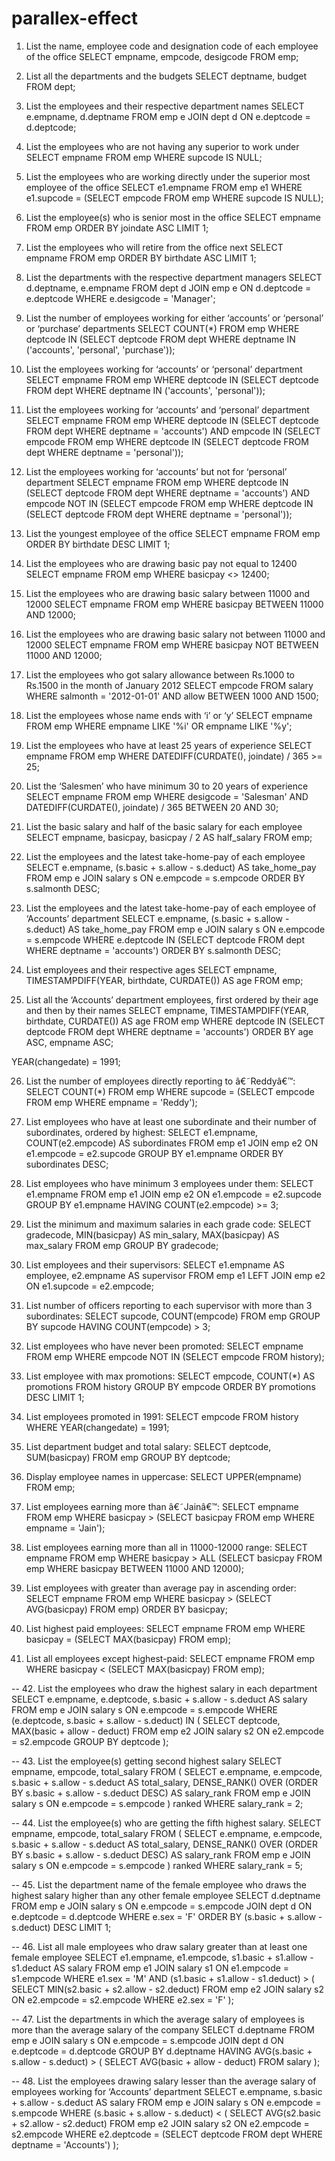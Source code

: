 # parallex-effect

1. List the name, employee code and designation code of each employee of the office
SELECT empname, empcode, desigcode FROM emp;

2. List all the departments and the budgets
SELECT deptname, budget FROM dept;

3. List the employees and their respective department names
SELECT e.empname, d.deptname FROM emp e JOIN dept d ON e.deptcode = d.deptcode;

4. List the employees who are not having any superior to work under
SELECT empname FROM emp WHERE supcode IS NULL;

5. List the employees who are working directly under the superior most employee of the office
SELECT e1.empname FROM emp e1 WHERE e1.supcode = (SELECT empcode FROM emp WHERE supcode IS NULL);

6. List the employee(s) who is senior most in the office
SELECT empname FROM emp ORDER BY joindate ASC LIMIT 1;

7. List the employees who will retire from the office next
SELECT empname FROM emp ORDER BY birthdate ASC LIMIT 1;

8. List the departments with the respective department managers
SELECT d.deptname, e.empname FROM dept d JOIN emp e ON d.deptcode = e.deptcode WHERE e.desigcode = 'Manager';

9. List the number of employees working for either ‘accounts’ or ‘personal’ or ‘purchase’ departments
SELECT COUNT(*) FROM emp WHERE deptcode IN (SELECT deptcode FROM dept WHERE deptname IN ('accounts', 'personal', 'purchase'));

10. List the employees working for ‘accounts’ or ‘personal’ department
SELECT empname FROM emp WHERE deptcode IN (SELECT deptcode FROM dept WHERE deptname IN ('accounts', 'personal'));

11. List the employees working for ‘accounts’ and ‘personal’ department
SELECT empname FROM emp WHERE deptcode IN (SELECT deptcode FROM dept WHERE deptname = 'accounts') AND empcode IN (SELECT empcode FROM emp WHERE deptcode IN (SELECT deptcode FROM dept WHERE deptname = 'personal'));

12. List the employees working for ‘accounts’ but not for ‘personal’ department
SELECT empname FROM emp WHERE deptcode IN (SELECT deptcode FROM dept WHERE deptname = 'accounts') AND empcode NOT IN (SELECT empcode FROM emp WHERE deptcode IN (SELECT deptcode FROM dept WHERE deptname = 'personal'));

13. List the youngest employee of the office
SELECT empname FROM emp ORDER BY birthdate DESC LIMIT 1;

14. List the employees who are drawing basic pay not equal to 12400
SELECT empname FROM emp WHERE basicpay <> 12400;

15. List the employees who are drawing basic salary between 11000 and 12000
SELECT empname FROM emp WHERE basicpay BETWEEN 11000 AND 12000;

16. List the employees who are drawing basic salary not between 11000 and 12000
SELECT empname FROM emp WHERE basicpay NOT BETWEEN 11000 AND 12000;

17. List the employees who got salary allowance between Rs.1000 to Rs.1500 in the month of January 2012
SELECT empcode FROM salary WHERE salmonth = '2012-01-01' AND allow BETWEEN 1000 AND 1500;

18. List the employees whose name ends with ‘i’ or ‘y’
SELECT empname FROM emp WHERE empname LIKE '%i' OR empname LIKE '%y';

19. List the employees who have at least 25 years of experience
SELECT empname FROM emp WHERE DATEDIFF(CURDATE(), joindate) / 365 >= 25;

20. List the ‘Salesmen’ who have minimum 30 to 20 years of experience
SELECT empname FROM emp WHERE desigcode = 'Salesman' AND DATEDIFF(CURDATE(), joindate) / 365 BETWEEN 20 AND 30;

21. List the basic salary and half of the basic salary for each employee
SELECT empname, basicpay, basicpay / 2 AS half_salary FROM emp;

22. List the employees and the latest take-home-pay of each employee
SELECT e.empname, (s.basic + s.allow - s.deduct) AS take_home_pay FROM emp e JOIN salary s ON e.empcode = s.empcode ORDER BY s.salmonth DESC;

23. List the employees and the latest take-home-pay of each employee of ‘Accounts’ department
SELECT e.empname, (s.basic + s.allow - s.deduct) AS take_home_pay FROM emp e JOIN salary s ON e.empcode = s.empcode WHERE e.deptcode IN (SELECT deptcode FROM dept WHERE deptname = 'accounts') ORDER BY s.salmonth DESC;

24. List employees and their respective ages
SELECT empname, TIMESTAMPDIFF(YEAR, birthdate, CURDATE()) AS age FROM emp;

25. List all the ‘Accounts’ department employees, first ordered by their age and then by their names
SELECT empname, TIMESTAMPDIFF(YEAR, birthdate, CURDATE()) AS age FROM emp WHERE deptcode IN (SELECT deptcode FROM dept WHERE deptname = 'accounts') ORDER BY age ASC, empname ASC;

YEAR(changedate) = 1991;


26. List the number of employees directly reporting to â€˜Reddyâ€™:
SELECT COUNT(*) FROM emp WHERE supcode = (SELECT empcode FROM emp WHERE empname = 'Reddy');


27. List employees who have at least one subordinate and their number of subordinates, ordered by highest:
SELECT e1.empname, COUNT(e2.empcode) AS subordinates FROM emp e1 JOIN emp e2 ON e1.empcode = e2.supcode GROUP BY e1.empname ORDER BY subordinates DESC;


28. List employees who have minimum 3 employees under them:
SELECT e1.empname FROM emp e1 JOIN emp e2 ON e1.empcode = e2.supcode GROUP BY e1.empname HAVING COUNT(e2.empcode) >= 3;


29. List the minimum and maximum salaries in each grade code:
SELECT gradecode, MIN(basicpay) AS min_salary, MAX(basicpay) AS max_salary FROM emp GROUP BY gradecode;


30. List employees and their supervisors:
SELECT e1.empname AS employee, e2.empname AS supervisor FROM emp e1 LEFT JOIN emp e2 ON e1.supcode = e2.empcode;


31. List number of officers reporting to each supervisor with more than 3 subordinates:
SELECT supcode, COUNT(empcode) FROM emp GROUP BY supcode HAVING COUNT(empcode) > 3;


32. List employees who have never been promoted:
SELECT empname FROM emp WHERE empcode NOT IN (SELECT empcode FROM history);


33. List employee with max promotions:
SELECT empcode, COUNT(*) AS promotions FROM history GROUP BY empcode ORDER BY promotions DESC LIMIT 1;


34. List employees promoted in 1991:
SELECT empcode FROM history WHERE YEAR(changedate) = 1991;
35. List department budget and total salary:
SELECT deptcode, SUM(basicpay) FROM emp GROUP BY deptcode;


36. Display employee names in uppercase:
SELECT UPPER(empname) FROM emp;


37. List employees earning more than â€˜Jainâ€™:
SELECT empname FROM emp WHERE basicpay > (SELECT basicpay FROM emp WHERE empname = 'Jain');


38. List employees earning more than all in 11000-12000 range:
SELECT empname FROM emp WHERE basicpay > ALL (SELECT basicpay FROM emp WHERE basicpay BETWEEN 11000 AND 12000);


39. List employees with greater than average pay in ascending order:
SELECT empname FROM emp WHERE basicpay > (SELECT AVG(basicpay) FROM emp) ORDER BY basicpay;


40. List highest paid employees:
SELECT empname FROM emp WHERE basicpay = (SELECT MAX(basicpay) FROM emp);


41. List all employees except highest-paid:
SELECT empname FROM emp WHERE basicpay < (SELECT MAX(basicpay) FROM emp);

-- 42. List the employees who draw the highest salary in each department
SELECT e.empname, e.deptcode, s.basic + s.allow - s.deduct AS salary
FROM emp e
JOIN salary s ON e.empcode = s.empcode
WHERE (e.deptcode, s.basic + s.allow - s.deduct) IN (
    SELECT deptcode, MAX(basic + allow - deduct)
    FROM emp e2
    JOIN salary s2 ON e2.empcode = s2.empcode
    GROUP BY deptcode
);

-- 43. List the employee(s) getting second highest salary
SELECT empname, empcode, total_salary
FROM (
    SELECT e.empname, e.empcode, s.basic + s.allow - s.deduct AS total_salary,
           DENSE_RANK() OVER (ORDER BY s.basic + s.allow - s.deduct DESC) AS salary_rank
    FROM emp e
    JOIN salary s ON e.empcode = s.empcode
) ranked
WHERE salary_rank = 2;

-- 44. List the employee(s) who are getting the fifth highest salary.
SELECT empname, empcode, total_salary
FROM (
    SELECT e.empname, e.empcode, s.basic + s.allow - s.deduct AS total_salary,
           DENSE_RANK() OVER (ORDER BY s.basic + s.allow - s.deduct DESC) AS salary_rank
    FROM emp e
    JOIN salary s ON e.empcode = s.empcode
) ranked
WHERE salary_rank = 5;

-- 45. List the department name of the female employee who draws the highest salary higher than any other female employee
SELECT d.deptname
FROM emp e
JOIN salary s ON e.empcode = s.empcode
JOIN dept d ON e.deptcode = d.deptcode
WHERE e.sex = 'F'
ORDER BY (s.basic + s.allow - s.deduct) DESC
LIMIT 1;

-- 46. List all male employees who draw salary greater than at least one female employee
SELECT e1.empname, e1.empcode, s1.basic + s1.allow - s1.deduct AS salary
FROM emp e1
JOIN salary s1 ON e1.empcode = s1.empcode
WHERE e1.sex = 'M'
AND (s1.basic + s1.allow - s1.deduct) > (
    SELECT MIN(s2.basic + s2.allow - s2.deduct)
    FROM emp e2
    JOIN salary s2 ON e2.empcode = s2.empcode
    WHERE e2.sex = 'F'
);

-- 47. List the departments in which the average salary of employees is more than the average salary of the company
SELECT d.deptname
FROM emp e
JOIN salary s ON e.empcode = s.empcode
JOIN dept d ON e.deptcode = d.deptcode
GROUP BY d.deptname
HAVING AVG(s.basic + s.allow - s.deduct) > (
    SELECT AVG(basic + allow - deduct)
    FROM salary
);

-- 48. List the employees drawing salary lesser than the average salary of employees working for ‘Accounts’ department
SELECT e.empname, s.basic + s.allow - s.deduct AS salary
FROM emp e
JOIN salary s ON e.empcode = s.empcode
WHERE (s.basic + s.allow - s.deduct) < (
    SELECT AVG(s2.basic + s2.allow - s2.deduct)
    FROM emp e2
    JOIN salary s2 ON e2.empcode = s2.empcode
    WHERE e2.deptcode = (SELECT deptcode FROM dept WHERE deptname = 'Accounts')
);
